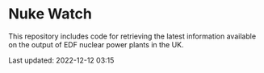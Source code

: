# Nuke Watch

This repository includes code for retrieving the latest information available on the output of EDF nuclear power plants in the UK.

Last updated: 2022-12-12 03:15
